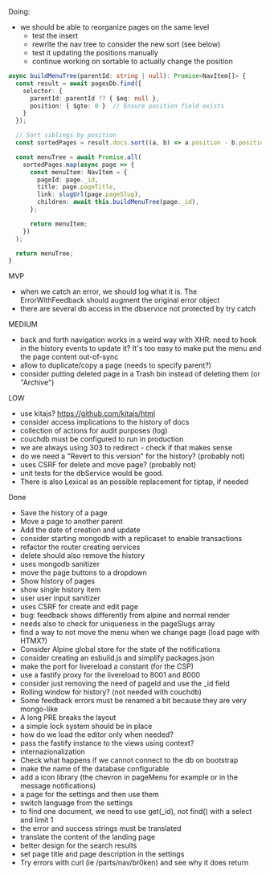 Doing:
  - we should be able to reorganize pages on the same level
    - test the insert
    - rewrite the nav tree to consider the new sort (see below)
    - test it updating the positions manually
    - continue working on sortable to actually change the position

```ts
async buildMenuTree(parentId: string | null): Promise<NavItem[]> {
  const result = await pagesDb.find({
    selector: {
      parentId: parentId ?? { $eq: null },
      position: { $gte: 0 }  // Ensure position field exists
    }
  });

  // Sort siblings by position
  const sortedPages = result.docs.sort((a, b) => a.position - b.position);

  const menuTree = await Promise.all(
    sortedPages.map(async page => {
      const menuItem: NavItem = {
        pageId: page._id,
        title: page.pageTitle,
        link: slugUrl(page.pageSlug),
        children: await this.buildMenuTree(page._id),
      };

      return menuItem;
    })
  );

  return menuTree;
}
```

  MVP
  - when we catch an error, we should log what it is. The ErrorWithFeedback should augment the original error object
  - there are several db access in the dbservice not protected by try catch

  MEDIUM
  - back and forth navigation works in a weird way with XHR: need to hook in the history events to update it? It's too easy to make put the menu and the page content out-of-sync
  - allow to duplicate/copy a page (needs to specify parent?)
  - consider putting deleted page in a Trash bin instead of deleting them (or "Archive")

  LOW
  - use kitajs? https://github.com/kitajs/html
  - consider access implications to the history of docs
  - collection of actions for audit purposes (log)
  - couchdb must be configured to run in production
  - we are always using 303 to redirect - check if that makes sense
  - do we need a "Revert to this version" for the history? (probably not)
  - uses CSRF for delete and move page? (probably not)
  - unit tests for the dbService would be good.
  - There is also Lexical as an possible replacement for tiptap, if needed

Done
- Save the history of a page
- Move a page to another parent
- Add the date of creation and update
- consider starting mongodb with a replicaset to enable transactions
- refactor the router creating services
- delete should also remove the history
- uses mongodb sanitizer
- move the page buttons to a dropdown
- Show history of pages
- show single history item
- user user input sanitizer
- uses CSRF for create and edit page
- bug: feedback shows differently from alpine and normal render
- needs also to check for uniqueness in the pageSlugs array
- find a way to not move the menu when we change page (load page with HTMX?)
- Consider Alpine global store for the state of the notifications
- consider creating an esbuild.js and simplify packages.json
- make the port for livereload a constant (for the CSP)
- use a fastify proxy for the livereload to 8001 and 8000
- consider just removing the need of pageId and use the _id field
- Rolling window for history? (not needed with couchdb)
- Some feedback errors must be renamed a bit because they are very mongo-like
- A long PRE breaks the layout
- a simple lock system should be in place
- how do we load the editor only when needed?
- pass the fastify instance to the views using context?
- internazionalization
- Check what happens if we cannot connect to the db on bootstrap
- make the name of the database configurable
- add a icon library (the chevron in pageMenu for example or in the message notifications)
- a page for the settings and then use them
- switch language from the settings
- to find one document, we need to use get(_id), not find() with a select and limit 1
- the error and success strings must be translated
- translate the content of the landing page
- better design for the search results
- set page title and page description in the settings
- Try errors with curl (ie /parts/nav/br0ken) and see why it does return
